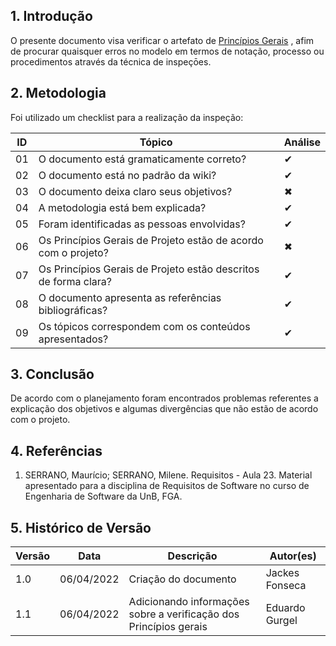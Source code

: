 ## 1. Introdução

O presente documento visa verificar o artefato de [Princípios Gerais](../analise_requisitos/principios_projeto.md) , afim de procurar quaisquer erros no modelo em termos de notação, processo ou procedimentos através da técnica de inspeçōes.

## 2. Metodologia

Foi utilizado um checklist para a realização da inspeção:

| ID  | Tópico                                                          | Análise |
| --- | --------------------------------------------------------------- | ------- |
| 01  | O documento está gramaticamente correto?                        | ✔       |
| 02  | O documento está no padrão da wiki?                             | ✔       |
| 03  | O documento deixa claro seus objetivos?                         | ✖       |
| 04  | A metodologia está bem explicada?                               | ✔       |
| 05  | Foram identificadas as pessoas envolvidas?                      | ✔       |
| 06  | Os Princípios Gerais de Projeto estão de acordo com o projeto?  | ✖       |
| 07  | Os Princípios Gerais de Projeto estão descritos de forma clara? | ✔       |
| 08  | O documento apresenta as referências bibliográficas?            | ✔       |
| 09  | Os tópicos correspondem com os conteúdos apresentados?          | ✔       |

## 3. Conclusão

De acordo com o planejamento foram encontrados problemas referentes a explicação dos objetivos e algumas divergências que não estão de acordo com o projeto.

## 4. Referências

1. SERRANO, Maurício; SERRANO, Milene. Requisitos - Aula 23. Material apresentado para a disciplina de Requisitos de Software no curso de Engenharia de Software da UnB, FGA.

## 5. Histórico de Versão

| Versão | Data       | Descrição                                                         | Autor(es)      |
| ------ | ---------- | ----------------------------------------------------------------- | -------------- |
| 1.0    | 06/04/2022 | Criação do documento                                              | Jackes Fonseca |
| 1.1    | 06/04/2022 | Adicionando informações sobre a verificação dos Princípios gerais | Eduardo Gurgel |
